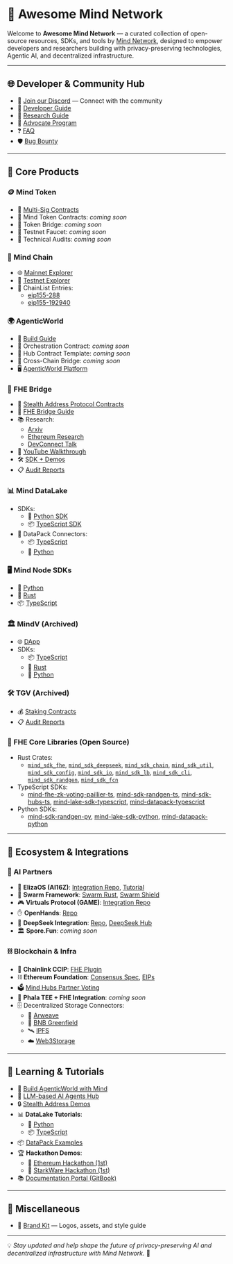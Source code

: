 # 🚀 Awesome Mind Network

Welcome to **Awesome Mind Network** — a curated collection of open-source resources, SDKs, and tools by [Mind Network](https://mindnetwork.xyz), designed to empower developers and researchers building with privacy-preserving technologies, Agentic AI, and decentralized infrastructure.

---

## 🌐 Developer & Community Hub

- 💬 [Join our Discord](https://discord.com/invite/UYj94MJdGJ) — Connect with the community
- 📖 [Developer Guide](https://docs.mindnetwork.xyz/minddocs/developer-guide)
- 🔬 [Research Guide](https://docs.mindnetwork.xyz/minddocs/research-guide)
- 🌱 [Advocate Program](https://docs.mindnetwork.xyz/minddocs/others/advocate-program)
- ❓ [FAQ](https://docs.mindnetwork.xyz/minddocs/others/faq)
- 🛡️ [Bug Bounty](https://bugrap.io/bounties/Mind%20Network)

---

## 🧱 Core Products

### 🪙 Mind Token
- 🔐 [Multi-Sig Contracts](https://docs.mindnetwork.xyz/minddocs/security-and-privacy/multi-sig-and-timelock)
- 🏦 Mind Token Contracts: _coming soon_
- 🔄 Token Bridge: _coming soon_
- 🚰 Testnet Faucet: _coming soon_
- 🧾 Technical Audits: _coming soon_

### 🔗 Mind Chain
- 🌐 [Mainnet Explorer](https://explorer.mindnetwork.xyz/)
- 🧪 [Testnet Explorer](https://explorer-testnet.mindnetwork.xyz/)
- 🧬 ChainList Entries:
  - [eip155-288](https://github.com/ethereum-lists/chains/blob/185c27b16608bd0f27522e02a52083940259aa61/_data/chains/eip155-228.json)
  - [eip155-192940](https://github.com/ethereum-lists/chains/blob/185c27b16608bd0f27522e02a52083940259aa61/_data/chains/eip155-192940.json)

### 🌍 AgenticWorld
- 📘 [Build Guide](https://github.com/mind-network/build-agentic-world-with-mind)
- 🔧 Orchestration Contract: _coming soon_
- 🧩 Hub Contract Template: _coming soon_
- 🌉 Cross-Chain Bridge: _coming soon_
- 🖥️ [AgenticWorld Platform](https://agent.mindnetwork.xyz/agenticworld)

### 🧠 FHE Bridge
- 📜 [Stealth Address Protocol Contracts](https://github.com/mind-network/mind-sap-contracts)
- 📖 [FHE Bridge Guide](https://docs.mindnetwork.xyz/minddocs/product/fhe-bridge/fhe-bridge-user-guide)
- 📚 Research:
  - [Arxiv](https://arxiv.org/abs/2312.10698)
  - [Ethereum Research](https://ethresear.ch/t/fhe-dksap-fully-homomorphic-encryption-based-dual-key-stealth-address-protocol/16213)
  - [DevConnect Talk](https://app.streameth.org/devconnect/epf_day/session/fhedksap)
- 🎥 [YouTube Walkthrough](https://www.youtube.com/watch?v=XjsNW0GX76w)
- 🛠️ [SDK + Demos](https://github.com/mind-network/mind-sap-sdk-demo)
- 📋 [Audit Reports](https://github.com/mind-network/mind-sap-contracts/tree/main/audit)

### 📊 Mind DataLake
- SDKs:
  - 🐍 [Python SDK](https://github.com/mind-network/mind-lake-sdk-python)
  - 📦 [TypeScript SDK](https://github.com/mind-network/mind-lake-sdk-typescript)
- 🔌 DataPack Connectors:
  - 📦 [TypeScript](https://github.com/mind-network/mind-datapack-typescript)
  - 🐍 [Python](https://github.com/mind-network/mind-datapack-python)

### 🖥️ Mind Node SDKs
- 🐍 [Python](https://github.com/mind-network/mind-sdk-randgen-py)
- 🦀 [Rust](https://github.com/mind-network/mind-sdk-randgen-rust)
- 📦 [TypeScript](https://github.com/mind-network/mind-sdk-randgen-ts)

### 🏛️ MindV (Archived)
- 🌐 [DApp](https://dapp.mindnetwork.xyz/)
- SDKs: 
  - 📦 [TypeScript](https://github.com/mind-network/mind-sdk-hubs-ts)
  - 🦀 [Rust](https://github.com/mind-network/mind-sdk-chain-rust)
  - 🐍 [Python](https://github.com/mind-network/mind-sdk-randgen-py)

### 🛠️ TGV (Archived)
- 💰 [Staking Contracts](https://github.com/mind-network/mind-restaking-contracts/tree/main/contracts)
- 📋 [Audit Reports](https://github.com/mind-network/mind-restaking-contracts/tree/main/audit)

### 🔐 FHE Core Libraries (Open Source)
- Rust Crates:
  - [`mind_sdk_fhe`](https://crates.io/crates/mind_sdk_fhe), [`mind_sdk_deepseek`](https://crates.io/crates/mind_sdk_deepseek), [`mind_sdk_chain`](https://crates.io/crates/mind_sdk_chain), [`mind_sdk_util`](https://crates.io/crates/mind_sdk_util), [`mind_sdk_config`](https://crates.io/crates/mind_sdk_config), [`mind_sdk_io`](https://crates.io/crates/mind_sdk_io), [`mind_sdk_lb`](https://crates.io/crates/mind_sdk_lb), [`mind_sdk_cli`](https://crates.io/crates/mind_sdk_cli), [`mind_sdk_randgen`](https://crates.io/crates/mind_sdk_randgen), [`mind_sdk_fcn`](https://crates.io/crates/mind_sdk_fcn)
- TypeScript SDKs:
  - [mind-fhe-zk-voting-paillier-ts](https://github.com/mind-network/mind-fhe-zk-voting-paillier-ts), [mind-sdk-randgen-ts](https://github.com/mind-network/mind-sdk-randgen-ts), [mind-sdk-hubs-ts](https://github.com/mind-network/mind-sdk-hubs-ts), [mind-lake-sdk-typescript](https://github.com/mind-network/mind-lake-sdk-typescript), [mind-datapack-typescript](https://github.com/mind-network/mind-datapack-typescript)
- Python SDKs:
  - [mind-sdk-randgen-py](https://github.com/mind-network/mind-sdk-randgen-py), [mind-lake-sdk-python](https://github.com/mind-network/mind-lake-sdk-python), [mind-datapack-python](https://github.com/mind-network/mind-datapack-python)

---

## 🤝 Ecosystem & Integrations

### 🤖 AI Partners
- 🧠 **ElizaOS (AI16Z)**: [Integration Repo](https://github.com/elizaOS/eliza/tree/main/packages/plugin-mind-network), [Tutorial](https://github.com/mind-network/mind-eliza-integration/blob/develop/docs/docs/advanced/eliza-with-fhe.md)
- 🤯 **Swarm Framework**: [Swarm Rust](https://github.com/georgesheth/swarms-rust), [Swarm Shield](https://github.com/georgesheth/swarm-shield)
- 🎮 **Virtuals Protocol (GAME)**: [Integration Repo](https://github.com/mind-network/mind-virtuals-game-node-integration)
- ✋ **OpenHands**: [Repo](https://github.com/georgesheth/OpenHands)
- 🐍 **DeepSeek Integration**: [Repo](https://github.com/mind-network/mind-sdk-deepseek-rust), [DeepSeek Hub](https://github.com/deepseek-ai/awesome-deepseek-integration)
- 🏛️ **Spore.Fun**: _coming soon_

### ⛓️ Blockchain & Infra
- 🔗 **Chainlink CCIP**: [FHE Plugin](https://github.com/mind-network/mind-sap-contracts)
- ⛓️ **Ethereum Foundation**: [Consensus Spec](https://github.com/georgesheth/consensus-specs), [EIPs](https://github.com/georgesheth/EIPs)
- 🗳️ [Mind Hubs Partner Voting](https://dapp.mindnetwork.xyz/votetoearn/voteonhubs)
- 🧠 **Phala TEE + FHE Integration**: _coming soon_
- 🗄️ Decentralized Storage Connectors:
  - 🧱 [Arweave](https://github.com/mind-network/mind-datapack-typescript/blob/main/src/connector/arweaveConnector.ts)
  - 🌿 [BNB Greenfield](https://github.com/mind-network/mind-datapack-typescript/blob/main/src/connector/greenfieldConnector.ts)
  - 🛰️ [IPFS](https://github.com/mind-network/mind-datapack-typescript/blob/main/src/connector/ipfsConnector.ts)
  - ☁️ [Web3Storage](https://github.com/mind-network/mind-datapack-typescript/blob/main/src/connector/web3StorageConnector.ts)

---

## 🧠 Learning & Tutorials

- 📘 [Build AgenticWorld with Mind](https://github.com/mind-network/build-agentic-world-with-mind)
- 🤖 [LLM-based AI Agents Hub](https://github.com/mind-network/Awesome-LLM-based-AI-Agents-Knowledge)
- 🔒 [Stealth Address Demos](https://github.com/mind-network/mind-sap-sdk-demo)
- 📊 **DataLake Tutorials**:
  - 🐍 [Python](https://github.com/mind-network/mind-lake-sdk-python/tree/main/tutorial)
  - 📦 [TypeScript](https://github.com/mind-network/mind-lake-sdk-typescript/tree/main/tutorial)
- 📦 [DataPack Examples](https://github.com/mind-network/mind-datapack-python/tree/main/examples)
- 🏆 **Hackathon Demos**:
  - 🥇 [Ethereum Hackathon (1st)](https://github.com/mind-network/mind_hackathon_ethereum_sg_2309)
  - 🥇 [StarkWare Hackathon (1st)](https://github.com/mind-network/mind_hackathon_starkware_2302)
- 📚 [Documentation Portal (GitBook)](https://docs.mindnetwork.xyz/)

---

## 🎨 Miscellaneous

- 🎨 [Brand Kit](https://github.com/mind-network/mind-brandkit) — Logos, assets, and style guide

---

💡 _Stay updated and help shape the future of privacy-preserving AI and decentralized infrastructure with Mind Network._ 🚀
